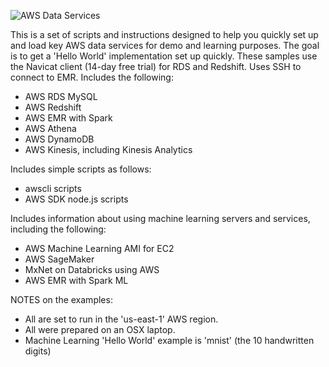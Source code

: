 ![AWS Data Services](https://github.com/lynnlangit/Hello-AWS-Data-Services/blob/master/images/aws-data-services.png)

This is a set of scripts and instructions designed to help you quickly set up and load key AWS data services for demo and learning purposes.  The goal is to get a 'Hello World' implementation set up quickly. These samples use the Navicat client (14-day free trial) for RDS and Redshift.  Uses SSH to connect to EMR.  Includes the following:  
  - AWS RDS MySQL
  - AWS Redshift
  - AWS EMR with Spark
  - AWS Athena
  - AWS DynamoDB
  - AWS Kinesis, including Kinesis Analytics
 
Includes simple scripts as follows:
   - awscli scripts 
   - AWS SDK node.js scripts 

Includes information about using machine learning servers and services, including the following:  
  - AWS Machine Learning AMI for EC2
  - AWS SageMaker
  - MxNet on Databricks using AWS
  - AWS EMR with Spark ML

NOTES on the examples:
   - All are set to run in the 'us-east-1' AWS region.
   - All were prepared on an OSX laptop.
   - Machine Learning 'Hello World' example is 'mnist' (the 10 handwritten digits)
